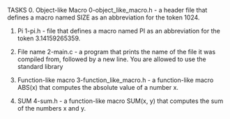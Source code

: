 TASKS
0. Object-like Macro
0-object_like_macro.h - a header file that defines a macro named SIZE as an abbreviation for the token 1024.

1. Pi
1-pi.h - file that defines a macro named PI as an abbreviation for the token 3.14159265359.

2. File name
2-main.c - a program that prints the name of the file it was compiled from, followed by a new line.
You are allowed to use the standard library

3. Function-like macro
3-function_like_macro.h - a function-like macro ABS(x) that computes the absolute value of a number x.

4. SUM
4-sum.h - a function-like macro SUM(x, y) that computes the sum of the numbers x and y.

